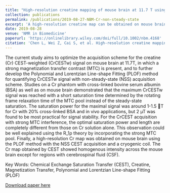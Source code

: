 ```yaml
---
title: "High-resolution creatine mapping of mouse brain at 11.7 T using non-steady-state chemical exchange saturation transfer"
collection: publications
permalink: /publications/2019-08-27-NBM-Cr-non-steady-state
excerpt: 'A high‐resolution creatine map can be obtained on mouse brain using polynomial and Lorentzian line‐shape fitting (PLOF) method with non‐steady‐state CEST acquisition.'
date: 2019-08-28
venue: 'NMR in Biomedicine'
paperurl: 'https://onlinelibrary.wiley.com/doi/full/10.1002/nbm.4168'
citation: 'Chen L, Wei Z, Cai S, et al. High‐resolution creatine mapping of mouse brain at 11.7 T using non‐steady‐state chemical exchange saturation transfer. NMR in Biomedicine. 2019;e4168. https://doi.org/10.1002/nbm.4168'
---
```

The current study aims to optimize the acquisition scheme for the creatine (Cr) CEST-weighted (CrCESTw) signal on mouse brain at 11.7T, in which a strong magnetization transfer contrast (MTC) is present, and to further develop the Polynomial and Lorentzian Line-shape Fitting (PLOF) method for quantifying CrCESTw signal with non-steady-state (NSS) acquisition scheme. Studies on a Cr phantom with cross-linked bovine serum albumin (BSA) as well as on mouse brain demonstrated that the maximum CrCESTw signal was reached with a short saturation time determined by the rotating frame relaxation time of the MTC pool instead of the steady-state saturation. The saturation power for the maximal signal was around 1-1.5 T for Cr with 20% cross-linked BSA and in vivo applications, but 2 µT was found to be most practical for signal stability.  For the CrCEST acquisition with strong MTC interference, the optimal saturation power and length are completely different from those on Cr solution alone. This observation could be well explained using the R_1ρ theory by incorporating the strong MTC pool. Finally, a high-resolution Cr map was obtained on mouse brain using the PLOF method with the NSS CEST acquisition and a cryogenic coil. The Cr map obtained by CEST showed homogenous intensity across the mouse brain except for regions with cerebrospinal fluid (CSF). 

Key Words:
Chemical Exchange Saturation Transfer (CEST), Creatine, Magnetization Transfer, Polynomial and Lorentzian Line-shape Fitting (PLOF)

[Download paper here](https://onlinelibrary.wiley.com/doi/full/10.1002/nbm.4168)